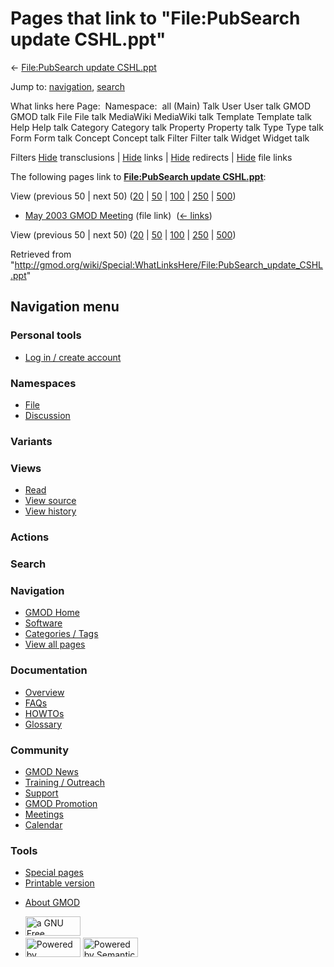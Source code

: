 <div id="mw-page-base" class="noprint">

</div>

<div id="mw-head-base" class="noprint">

</div>

<div id="content" class="mw-body" role="main">

<span id="top"></span>

<div id="mw-js-message" style="display:none;">

</div>



# <span dir="auto">Pages that link to "File:PubSearch update CSHL.ppt"</span>

<div id="bodyContent">

<div id="contentSub">

← [File:PubSearch update
CSHL.ppt](/wiki/File:PubSearch_update_CSHL.ppt "File:PubSearch update CSHL.ppt")

</div>

<div id="jump-to-nav" class="mw-jump">

Jump to: [navigation](#mw-navigation), [search](#p-search)

</div>

<div id="mw-content-text">

What links here Page:  Namespace:  all (Main) Talk User User talk GMOD
GMOD talk File File talk MediaWiki MediaWiki talk Template Template talk
Help Help talk Category Category talk Property Property talk Type Type
talk Form Form talk Concept Concept talk Filter Filter talk Widget
Widget talk

Filters
[Hide](/mediawiki/index.php?title=Special:WhatLinksHere/File:PubSearch_update_CSHL.ppt&hidetrans=1 "Special:WhatLinksHere/File:PubSearch update CSHL.ppt")
transclusions \|
[Hide](/mediawiki/index.php?title=Special:WhatLinksHere/File:PubSearch_update_CSHL.ppt&hidelinks=1 "Special:WhatLinksHere/File:PubSearch update CSHL.ppt")
links \|
[Hide](/mediawiki/index.php?title=Special:WhatLinksHere/File:PubSearch_update_CSHL.ppt&hideredirs=1 "Special:WhatLinksHere/File:PubSearch update CSHL.ppt")
redirects \|
[Hide](/mediawiki/index.php?title=Special:WhatLinksHere/File:PubSearch_update_CSHL.ppt&hideimages=1 "Special:WhatLinksHere/File:PubSearch update CSHL.ppt")
file links

The following pages link to **[File:PubSearch update
CSHL.ppt](/wiki/File:PubSearch_update_CSHL.ppt "File:PubSearch update CSHL.ppt")**:

View (previous 50 \| next 50)
([20](/mediawiki/index.php?title=Special:WhatLinksHere/File:PubSearch_update_CSHL.ppt&limit=20 "Special:WhatLinksHere/File:PubSearch update CSHL.ppt")
\|
[50](/mediawiki/index.php?title=Special:WhatLinksHere/File:PubSearch_update_CSHL.ppt&limit=50 "Special:WhatLinksHere/File:PubSearch update CSHL.ppt")
\|
[100](/mediawiki/index.php?title=Special:WhatLinksHere/File:PubSearch_update_CSHL.ppt&limit=100 "Special:WhatLinksHere/File:PubSearch update CSHL.ppt")
\|
[250](/mediawiki/index.php?title=Special:WhatLinksHere/File:PubSearch_update_CSHL.ppt&limit=250 "Special:WhatLinksHere/File:PubSearch update CSHL.ppt")
\|
[500](/mediawiki/index.php?title=Special:WhatLinksHere/File:PubSearch_update_CSHL.ppt&limit=500 "Special:WhatLinksHere/File:PubSearch update CSHL.ppt"))

- [May 2003 GMOD
  Meeting](/wiki/May_2003_GMOD_Meeting "May 2003 GMOD Meeting") (file
  link) ‎ <span class="mw-whatlinkshere-tools">([←
  links](/mediawiki/index.php?title=Special:WhatLinksHere&target=May+2003+GMOD+Meeting "Special:WhatLinksHere"))</span>

View (previous 50 \| next 50)
([20](/mediawiki/index.php?title=Special:WhatLinksHere/File:PubSearch_update_CSHL.ppt&limit=20 "Special:WhatLinksHere/File:PubSearch update CSHL.ppt")
\|
[50](/mediawiki/index.php?title=Special:WhatLinksHere/File:PubSearch_update_CSHL.ppt&limit=50 "Special:WhatLinksHere/File:PubSearch update CSHL.ppt")
\|
[100](/mediawiki/index.php?title=Special:WhatLinksHere/File:PubSearch_update_CSHL.ppt&limit=100 "Special:WhatLinksHere/File:PubSearch update CSHL.ppt")
\|
[250](/mediawiki/index.php?title=Special:WhatLinksHere/File:PubSearch_update_CSHL.ppt&limit=250 "Special:WhatLinksHere/File:PubSearch update CSHL.ppt")
\|
[500](/mediawiki/index.php?title=Special:WhatLinksHere/File:PubSearch_update_CSHL.ppt&limit=500 "Special:WhatLinksHere/File:PubSearch update CSHL.ppt"))

</div>

<div class="printfooter">

Retrieved from
"<http://gmod.org/wiki/Special:WhatLinksHere/File:PubSearch_update_CSHL.ppt>"

</div>

<div id="catlinks" class="catlinks catlinks-allhidden">

</div>

<div class="visualClear">

</div>

</div>

</div>

<div id="mw-navigation">

## Navigation menu

<div id="mw-head">

<div id="p-personal" role="navigation"
aria-labelledby="p-personal-label">

### Personal tools

- <span id="pt-login"><a
  href="/mediawiki/index.php?title=Special:UserLogin&amp;returnto=Special%3AWhatLinksHere%2FFile%3APubSearch+update+CSHL.ppt"
  accesskey="o"
  title="You are encouraged to log in; however, it is not mandatory [o]">Log
  in / create account</a></span>

</div>

<div id="left-navigation">

<div id="p-namespaces" class="vectorTabs" role="navigation"
aria-labelledby="p-namespaces-label">

### Namespaces

- <span id="ca-nstab-image"><a href="/wiki/File:PubSearch_update_CSHL.ppt" accesskey="c"
  title="View the file page [c]">File</a></span>
- <span id="ca-talk"><a
  href="/mediawiki/index.php?title=File_talk:PubSearch_update_CSHL.ppt&amp;action=edit&amp;redlink=1"
  accesskey="t"
  title="Discussion about the content page [t]">Discussion</a></span>

</div>

<div id="p-variants" class="vectorMenu emptyPortlet" role="navigation"
aria-labelledby="p-variants-label">

### 

### Variants[](#)

<div class="menu">

</div>

</div>

</div>

<div id="right-navigation">

<div id="p-views" class="vectorTabs" role="navigation"
aria-labelledby="p-views-label">

### Views

- <span id="ca-view">[Read](/wiki/File:PubSearch_update_CSHL.ppt)</span>
- <span id="ca-viewsource"><a
  href="/mediawiki/index.php?title=File:PubSearch_update_CSHL.ppt&amp;action=edit"
  accesskey="e" title="This page is protected.
  You can view its source [e]">View source</a></span>
- <span id="ca-history"><a
  href="/mediawiki/index.php?title=File:PubSearch_update_CSHL.ppt&amp;action=history"
  accesskey="h" title="Past revisions of this page [h]">View history</a></span>

</div>

<div id="p-cactions" class="vectorMenu emptyPortlet" role="navigation"
aria-labelledby="p-cactions-label">

### Actions[](#)

<div class="menu">

</div>

</div>

<div id="p-search" role="search">

### Search

<div id="simpleSearch">

</div>

</div>

</div>

</div>

<div id="mw-panel">

<div id="p-logo" role="banner">

<a href="/wiki/Main_Page"
style="background-image: url(http://gmod.org/images/GMOD-cogs.png);"
title="Visit the main page"></a>

</div>

<div id="p-Navigation" class="portal" role="navigation"
aria-labelledby="p-Navigation-label">

### Navigation

<div class="body">

- <span id="n-GMOD-Home">[GMOD Home](/wiki/Main_Page)</span>
- <span id="n-Software">[Software](/wiki/GMOD_Components)</span>
- <span id="n-Categories-.2F-Tags">[Categories /
  Tags](/wiki/Categories)</span>
- <span id="n-View-all-pages">[View all
  pages](/wiki/Special:AllPages)</span>

</div>

</div>

<div id="p-Documentation" class="portal" role="navigation"
aria-labelledby="p-Documentation-label">

### Documentation

<div class="body">

- <span id="n-Overview">[Overview](/wiki/Overview)</span>
- <span id="n-FAQs">[FAQs](/wiki/Category:FAQ)</span>
- <span id="n-HOWTOs">[HOWTOs](/wiki/Category:HOWTO)</span>
- <span id="n-Glossary">[Glossary](/wiki/Glossary)</span>

</div>

</div>

<div id="p-Community" class="portal" role="navigation"
aria-labelledby="p-Community-label">

### Community

<div class="body">

- <span id="n-GMOD-News">[GMOD News](/wiki/GMOD_News)</span>
- <span id="n-Training-.2F-Outreach">[Training /
  Outreach](/wiki/Training_and_Outreach)</span>
- <span id="n-Support">[Support](/wiki/Support)</span>
- <span id="n-GMOD-Promotion">[GMOD
  Promotion](/wiki/GMOD_Promotion)</span>
- <span id="n-Meetings">[Meetings](/wiki/Meetings)</span>
- <span id="n-Calendar">[Calendar](/wiki/Calendar)</span>

</div>

</div>

<div id="p-tb" class="portal" role="navigation"
aria-labelledby="p-tb-label">

### Tools

<div class="body">

- <span id="t-specialpages"><a href="/wiki/Special:SpecialPages" accesskey="q"
  title="A list of all special pages [q]">Special pages</a></span>
- <span id="t-print"><a
  href="/mediawiki/index.php?title=Special:WhatLinksHere/File:PubSearch_update_CSHL.ppt&amp;printable=yes"
  rel="alternate" accesskey="p"
  title="Printable version of this page [p]">Printable version</a></span>

</div>

</div>

</div>

</div>

<div id="footer" role="contentinfo">

- <span id="footer-places-about">[About
  GMOD](/wiki/GMOD:About "GMOD:About")</span>

<!-- -->

- <span id="footer-copyrightico">[<img src="http://www.gnu.org/graphics/gfdl-logo-small.png" width="88"
  height="31" alt="a GNU Free Documentation License" />](http://www.gnu.org/licenses/fdl-1.3.html)</span>
- <span id="footer-poweredbyico">[<img src="/mediawiki/skins/common/images/poweredby_mediawiki_88x31.png"
  width="88" height="31" alt="Powered by MediaWiki" />](//www.mediawiki.org/)
  [<img
  src="/mediawiki/extensions/SemanticMediaWiki/includes/../resources/images/smw_button.png"
  width="88" height="31" alt="Powered by Semantic MediaWiki" />](https://www.semantic-mediawiki.org/wiki/Semantic_MediaWiki)</span>

<div style="clear:both">

</div>

</div>
